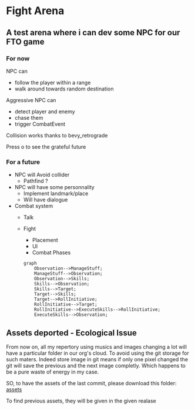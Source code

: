 # Fight Arena

## A test arena where i can dev some NPC for our FTO game

### For now

NPC can

- follow the player within a range
- walk around towards random destination

Aggressive NPC can

- detect player and enemy
- chase them
- trigger CombatEvent

Collision works thanks to bevy_retrograde

Press o to see the grateful future

### For a future

- NPC will Avoid collider
  - Pathfind ?
- NPC will have some personnality
  - Implement landmark/place
  - Will have dialogue
- Combat system
  - Talk
  - Fight
    - Placement
    - UI
    - Combat Phases

    ```mermaid
    graph
        Observation-->ManageStuff;
        ManageStuff-->Observation;
        Observation-->Skills;
        Skills-->Observation;
        Skills-->Target;
        Target-->Skills;
        Target-->RollInitiative;
        RollInitiative-->Target;
        RollInitiative-->ExecuteSkills-->RollInitiative;
        ExecuteSkills-->Observation;
    ```

## Assets deported - Ecological Issue

From now on, all my repertory using musics and images changing a lot will have a particular folder in our org's cloud.
To avoid using the git storage for such maters.
Indeed store image in git means if only one pixel changed the git will save the previous and the next image completly.
Which happens to be a pure waste of energy in my case.

SO, to have the assets of the last commit, please download this folder:
[assets](https://drive.google.com/drive/folders/1jcYH7U0qzLvyE25JEkXixoA6EWw6KNN5?usp=sharing)

To find previous assets, they will be given in the given realase
